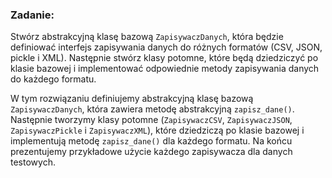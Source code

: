 
### Zadanie:

Stwórz abstrakcyjną klasę bazową `ZapisywaczDanych`, która będzie definiować interfejs zapisywania danych do różnych formatów (CSV, JSON, pickle i XML). Następnie stwórz klasy potomne, które będą dziedziczyć po klasie bazowej i implementować odpowiednie metody zapisywania danych do każdego formatu.

W tym rozwiązaniu definiujemy abstrakcyjną klasę bazową `ZapisywaczDanych`, która zawiera metodę abstrakcyjną `zapisz_dane()`. Następnie tworzymy klasy potomne (`ZapisywaczCSV`, `ZapisywaczJSON`, `ZapisywaczPickle` i `ZapisywaczXML`), które dziedziczą po klasie bazowej i implementują metodę `zapisz_dane()` dla każdego formatu. Na końcu prezentujemy przykładowe użycie każdego zapisywacza dla danych testowych.